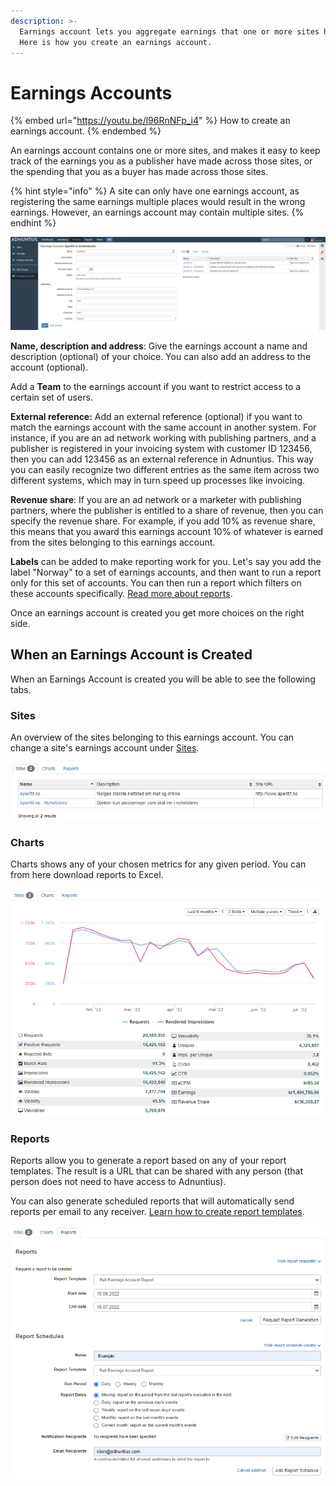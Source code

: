 ```yaml
---
description: >-
  Earnings account lets you aggregate earnings that one or more sites have made.
  Here is how you create an earnings account.
---
```


# Earnings Accounts

{% embed url="https://youtu.be/l96RnNFp_i4" %}
How to create an earnings account.
{% endembed %}

An earnings account contains one or more sites, and makes it easy to keep track of the earnings you as a publisher have made across those sites, or the spending that you as a buyer has made across those sites.

{% hint style="info" %}
A site can only have one earnings account, as registering the same earnings multiple places would result in the wrong earnings. However, an earnings account may contain multiple sites.
{% endhint %}

![Example earnings account](../../../.gitbook/assets/201811-advertising-ea.png)

**Name, description and address**: Give the earnings account a name and description (optional) of your choice. You can also add an address to the account (optional).

Add a **Team** to the earnings account if you want to restrict access to a certain set of users.

**External reference:** Add an external reference (optional) if you want to match the earnings account with the same account in another system. For instance, if you are an ad network working with publishing partners, and a publisher is registered in your invoicing system with customer ID 123456, then you can add 123456 as an external reference in Adnuntius. This way you can easily recognize two different entries as the same item across two different systems, which may in turn speed up processes like invoicing.

**Revenue share**: If you are an ad network or a marketer with publishing partners, where the publisher is entitled to a share of revenue, then you can specify the revenue share. For example, if you add 10% as revenue share, this means that you award this earnings account 10% of whatever is earned from the sites belonging to this earnings account.

**Labels** can be added to make reporting work for you. Let's say you add the label "Norway" to a set of earnings accounts, and then want to run a report only for this set of accounts. You can then run a report which filters on these accounts specifically. [Read more about reports](../queries/publishing-queries.md).

Once an earnings account is created you get more choices on the right side.

## When an Earnings Account is Created

When an Earnings Account is created you will be able to see the following tabs.

### Sites

An overview of the sites belonging to this earnings account. You can change a site's earnings account under [Sites](sites.md).

![Overview of sites belonging to an earnings account.](<../../../.gitbook/assets/202207 EA - Site Overview.png>)

### Charts

Charts shows any of your chosen metrics for any given period. You can from here download reports to Excel.

![Charts from an earnings account.](<../../../.gitbook/assets/202207 EA - Charts.png>)

### Reports

Reports allow you to generate a report based on any of your report templates. The result is a URL that can be shared with any person (that person does not need to have access to Adnuntius).

You can also generate scheduled reports that will automatically send reports per email to any receiver. [Learn how to create report templates](../reports/reports-templates-and-schedules.md).

![](<../../../.gitbook/assets/202207 EA - Reports.png>)
